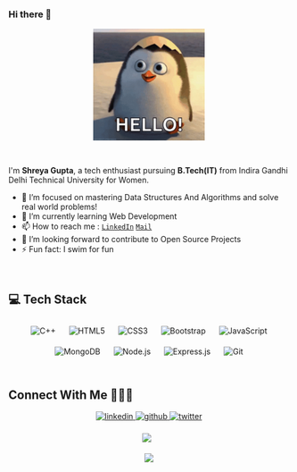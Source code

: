 ### Hi there 👋

<!--
**shreyagupta2405/shreyagupta2405** is a ✨ _special_ ✨ repository because its `README.md` (this file) appears on your GitHub profile.
-->
<p align="center"><img align="center" src="https://github.com/shreyagupta2405/shreyagupta2405/blob/main/hello-there-private-from-penguins-of-madagascar.gif" width="200" height="200" /></p>
</br>

I'm **Shreya Gupta**, a tech enthusiast pursuing **B.Tech(IT)** from Indira Gandhi Delhi Technical University for Women.

- 🔭 I’m focused on mastering Data Structures And Algorithms and solve real world problems!
- 🌱 I’m currently learning Web Development
- 📫 How to reach me : <code><a href="https://www.linkedin.com/in/shreya-gupta-86a3a7202/">LinkedIn</a></code> <code><a href="mailto:shreyagupta240501@gmail.com">Mail</a></code>
- 💬 I’m looking forward to contribute to Open Source Projects
- ⚡ Fun fact: I swim for fun
<br/>

## 💻 Tech Stack 
 
<div align="center">  
<img style="margin: 10px" src="https://profilinator.rishav.dev/skills-assets/cplusplus-original.svg" alt="C++" height="50" />  
<img style="margin: 10px" src="https://profilinator.rishav.dev/skills-assets/html5-original-wordmark.svg" alt="HTML5" height="50" />  
<img style="margin: 10px" src="https://profilinator.rishav.dev/skills-assets/css3-original-wordmark.svg" alt="CSS3" height="50" />  
<img style="margin: 10px" src="https://profilinator.rishav.dev/skills-assets/bootstrap-plain.svg" alt="Bootstrap" height="50" />  
<img style="margin: 10px" src="https://profilinator.rishav.dev/skills-assets/javascript-original.svg" alt="JavaScript" height="50" />
 <img style="margin: 10px" src="https://profilinator.rishav.dev/skills-assets/mongodb-original-wordmark.svg" alt="MongoDB" height="50" />  
<img style="margin: 10px" src="https://profilinator.rishav.dev/skills-assets/nodejs-original-wordmark.svg" alt="Node.js" height="50" />  
<img style="margin: 10px" src="https://profilinator.rishav.dev/skills-assets/express-original-wordmark.svg" alt="Express.js" height="50" />  
<img style="margin: 10px" src="https://profilinator.rishav.dev/skills-assets/git-scm-icon.svg" alt="Git" height="50" />  
 </div>

<br/>

## Connect With Me :people_holding_hands:
<div align="center">
<a href="https://www.linkedin.com/in/shreya-gupta-86a3a7202/" target="_blank">
<img src=https://img.shields.io/badge/linkedin-%231E77B5.svg?&style=for-the-badge&logo=linkedin&logoColor=white alt=linkedin style="margin-bottom: 5px;" />
</a>
 <a href="https://github.com/shreyagupta2405" target="_blank">
<img src=https://img.shields.io/badge/github-%2324292e.svg?&style=for-the-badge&logo=github&logoColor=white alt=github style="margin-bottom: 5px;" />
</a>
<a href="https://twitter.com/24_Shreyaa" target="_blank">
<img src=https://img.shields.io/badge/twitter-%2300acee.svg?&style=for-the-badge&logo=twitter&logoColor=white alt=twitter style="margin-bottom: 5px;" />
</a>
</div> 
</br>

<div align="center">
 <img width="47%" src="https://github-readme-stats.vercel.app/api?username=shreyagupta2405&show_icons=true&theme=tokyonight" /> &nbsp; 
</div>

</br>
<div align="center">
 <img width="47%" src="https://github-readme-stats.vercel.app/api/top-langs/?username=shreyagupta2405&layout=compact">
</div>

